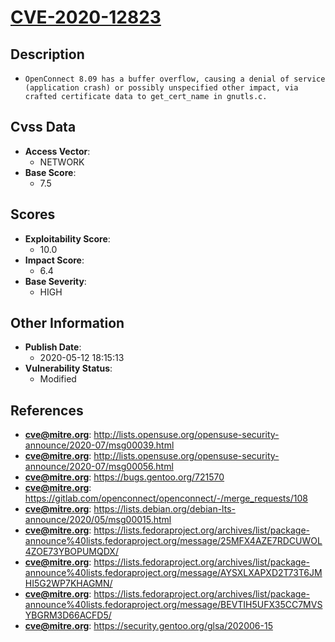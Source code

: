 
# [CVE-2020-12823](http://lists.opensuse.org/opensuse-security-announce/2020-07/msg00039.html)

## Description

- `OpenConnect 8.09 has a buffer overflow, causing a denial of service (application crash) or possibly unspecified other impact, via crafted certificate data to get_cert_name in gnutls.c.`

## Cvss Data

- **Access Vector**:
  - NETWORK
- **Base Score**:
  - 7.5

## Scores

- **Exploitability Score**:
  - 10.0
- **Impact Score**:
  - 6.4
- **Base Severity**:
  - HIGH

## Other Information

- **Publish Date**:
  - 2020-05-12 18:15:13
- **Vulnerability Status**:
  - Modified

## References

- **cve@mitre.org**: http://lists.opensuse.org/opensuse-security-announce/2020-07/msg00039.html
- **cve@mitre.org**: http://lists.opensuse.org/opensuse-security-announce/2020-07/msg00056.html
- **cve@mitre.org**: https://bugs.gentoo.org/721570
- **cve@mitre.org**: https://gitlab.com/openconnect/openconnect/-/merge_requests/108
- **cve@mitre.org**: https://lists.debian.org/debian-lts-announce/2020/05/msg00015.html
- **cve@mitre.org**: https://lists.fedoraproject.org/archives/list/package-announce%40lists.fedoraproject.org/message/25MFX4AZE7RDCUWOL4ZOE73YBOPUMQDX/
- **cve@mitre.org**: https://lists.fedoraproject.org/archives/list/package-announce%40lists.fedoraproject.org/message/AYSXLXAPXD2T73T6JMHI5G2WP7KHAGMN/
- **cve@mitre.org**: https://lists.fedoraproject.org/archives/list/package-announce%40lists.fedoraproject.org/message/BEVTIH5UFX35CC7MVSYBGRM3D66ACFD5/
- **cve@mitre.org**: https://security.gentoo.org/glsa/202006-15
